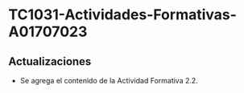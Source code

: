 # TC1031-Actividades-Formativas-A01707023

## Actualizaciones

* Se agrega el contenido de la Actividad Formativa 2.2.
